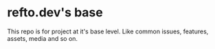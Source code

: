 # refto.dev's base
This repo is for project at it's base level. Like common issues, features, assets, media and so on.